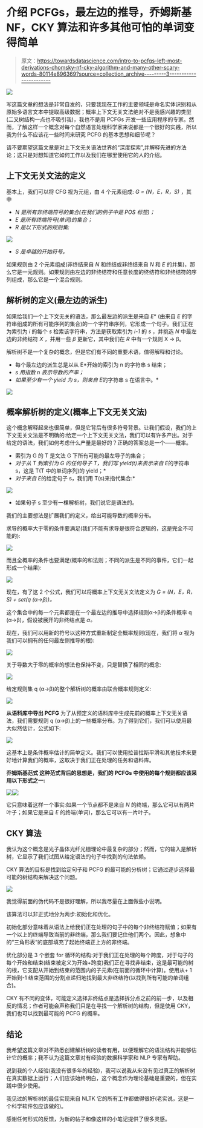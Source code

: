 # 介绍 PCFGs，最左边的推导，乔姆斯基 NF，CKY 算法和许多其他可怕的单词变得简单

> 原文：<https://towardsdatascience.com/intro-to-pcfgs-left-most-derivations-chomsky-nf-cky-algorithm-and-many-other-scary-words-80114e896369?source=collection_archive---------3----------------------->

![](img/adbb4c4cfe673cae5dcd9213e4ace11c.png)

写这篇文章的想法是非常自发的，只要我现在工作的主要领域是命名实体识别和从原始多语言文本中提取高级数据；概率上下文无关文法绝对不是我感兴趣的类型(二叉树结构一点也不吸引我)，我也不是用 PCFGs 开发一些应用程序的专家。然而，了解这样一个概念对每个自然语言处理科学家来说都是一个很好的实践，所以我为什么不应该花一些时间来研究 PCFG 的基本思想和细节呢？

请不要期望这篇文章是对上下文无关语法世界的“深度探索”,并解释先进的方法论；这只是对想知道它如何工作以及我们在哪里使用它的人的介绍。

## 上下文无关文法的定义

基本上，我们可以将 CFG 视为元组，由 4 个元素组成: *G = (N，E，R，S)* ，其中

*   *N 是所有非终端符号的集合(在我们的例子中是 POS 标签)；*
*   *E 是所有终端符号(单词)的集合；*
*   *R 是以下形式的规则集:*

![](img/0c2206fce1510ca16d45d1513465846e.png)

*   *S 是卓越的开始符号。*

如果规则由 2 个元素组成(非终结来自 *N* 和终结或非终结来自 *N* 和 *E* 的并集)，那么它是一元规则。如果规则由左边的非终结符和任意长度的终结符和非终结符的序列组成，那么它是一个混合规则。

## 解析树的定义(最左边的派生)

如果给我们一个上下文无关的语法，那么最左边的派生是来自 *E** (由来自 *E* 的字符串组成的所有可能序列的集合)的一个字符串序列，它形成一个句子。我们正在为索引为 *i* 的每个 *s* 检索该字符串，方法是获取索引为 *i-1* 的 *s* ，并挑选 *N* 中最左边的非终结符 *X* ，并用一些 *β* 更新它，其中我们在 *R* 中有一个规则 X → β。

解析树不是一个复杂的概念，但是它们有不同的重要术语，值得解释和讨论。

*   每个最左边的派生总是以从 E*开始的索引为 n 的字符串 s 结束；
*   *s 用指数 n 表示导数的产率；*
*   *如果至少有一个 yield 为 s，则来自 E*的字符串 s 在语言中。*

![](img/83b219617028d3e203ab6d9eb214f99a.png)

## 概率解析树的定义(概率上下文无关文法)

这个概念解释起来也很简单，但是它背后有很多符号背景。让我们假设，我们的上下文无关文法是不明确的:给定一个上下文无关文法，我们可以有许多产出。对于给定的语法，我们如何考虑什么产量是最好的？正确的答案总是一个——概率。

*   索引为 G 的 T 是文法 G 下所有可能的最左导子的集合；
*   *对于从 T 到索引为 G 的任何导子 T，我们写 yield(t)来表示来自 E*的字符串 s，这是 T(T 中的单词序列)的 yield；*
*   *对于来自 E*的给定句子 s，我们用 T(s)来指代集合:*

![](img/9ea8353d99d90972741c74fbd0301833.png)

*   如果句子 s 至少有一棵解析树，我们说它是语法的。

我们的主要想法是扩展我们的定义，给出可能导数的概率分布。

求导的概率大于零的条件要满足(我们不能有求导是很符合逻辑的，这是完全不可能的):

![](img/19260d1c6df9f60da8666807a0dedf13.png)

而且全概率的条件也要满足(概率的和法则；不同的派生是不同的事件，它们一起形成一个结果):

![](img/8bf1c8958f45092aca766719c003a939.png)

现在，有了这 2 个公式，我们可以将概率上下文无关文法定义为 *G = (N，E，R，S) + set(q (α→β))。*

这个集合中的每一个元素都是在一个最左边的推导中选择规则α→β的条件概率 q (α→β)，假设被展开的非终结点是 *α。*

现在，我们可以用新的符号以这种方式重新制定全概率规则(现在，我们将 *α* 视为我们可以拥有的任何最左侧推导的根):

![](img/807849ca81c09bf6f6bf7a05681e832e.png)

关于导数大于零的概率的想法也保持不变，只是替换了相同的概念:

![](img/10bc1ef03517656f419ccb6a6764991c.png)

给定规则集 q (α→β)的整个解析树的概率由联合概率规则定义:

![](img/3827f94264f145167a613a9f5c6a621a.png)

**从语料库中导出 PCFG** 为了从预定义的语料库中生成先前的概率上下文无关语法，我们需要规则 q (α→β)上的一些概率分布。为了得到它们，我们可以使用最大似然估计，公式如下:

![](img/b7451eb0e71ff9f2ffc08e09724b8115.png)

这基本上是条件概率估计的简单定义。我们可以使用拉普拉斯平滑和其他技术来更好地计算我们的概率，这取决于我们正在处理的任务和语料库。

**乔姆斯基范式
这种范式背后的思想是，我们的 PCFGs 中使用的每个规则都应该采用以下形式之一:**

![](img/4114e469471e207bc11381e9c8db47f1.png)![](img/b6563529434f5cef190182f09763fc58.png)

它只意味着这样一个事实:如果一个节点都不是来自 *N* 的终端，那么它可以有两片叶子；如果它是来自 *E* 的终端(单词)，那么它可以有一片叶子。

## CKY 算法

我认为这个概念是光子晶体光纤光栅理论中最复杂的部分；然而，它的输入是解析树，它显示了我们试图从给定语法的句子中找到的句法依赖。

CKY 算法的目标是找到给定句子和 PCFG 的最可能的分析树；它通过逐步选择最可能的树结构来解决这个问题。

![](img/4b98e76b22b54af5b614d41918e594b5.png)

我觉得前面的伪代码不是很好理解，所以我尽量在上面做些小说明。

该算法可以非正式地分为两步:初始化和优化。

初始化部分意味着从语法上给我们正在处理的句子中的每个非终结符赋值；如果有一个以上的终端导致当前的非终端，那么我们要记住他们两个。因此，想象中的“三角形表”的底部填充了起始终端正上方的非终端。

优化部分是 3 个嵌套 for 循环的结构:对于我们正在处理的每个跨度，对于句子的每个开始和结束(结束被定义为开始+跨度)我们正在寻找非结束，这是最可能的树的根，它支配从开始到结束的范围内的子元素(在前面的循环中计算)。使用从+ 1 开始到-1 结束范围的分割点递归地找到最大非终结符(以找到所有可能的单词组合)。

CKY 有不同的变体，可能定义选择非终结点是选择拆分点之前的前一步，以及相反的情况；作者可能会声称我们只是在寻找一个解析树的结构，但是使用 CKY，我们也可以找到最可能的 PCFG 的概率。

## 结论

我希望这篇文章对不熟悉创建解析树的读者有用，以便理解它的语法结构并能够估计它的概率；我不认为这篇文章对有经验的数据科学家和 NLP 专家有帮助。

说到我的个人经验(我没有很多年的经验)，我可以说我从来没有见过真正的解析树在真实数据上运行；人们应该始终明白，这个概念作为理论基础是重要的，但在实践中很少使用。

我见过的解析树的最佳实现来自 NLTK 它的所有工作都做得很好(老实说，这是一个科学软件包应该做的)。

感谢任何形式的反馈，为新的帖子和像这样的小笔记提供了很多灵感。